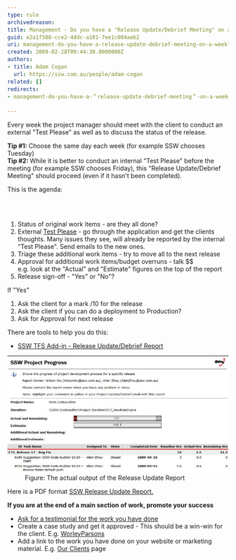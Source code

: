 ```yaml
---
type: rule
archivedreason: 
title: Management - Do you have a "Release Update/Debrief Meeting" on a weekly basis?
guid: e2a1f588-cce2-4ddc-a101-7ee1c004aeb2
uri: management-do-you-have-a-release-update-debrief-meeting-on-a-weekly-basis
created: 2009-02-28T09:44:38.0000000Z
authors:
- title: Adam Cogan
  url: https://ssw.com.au/people/adam-cogan
related: []
redirects:
- management-do-you-have-a-＂release-update-debrief-meeting＂-on-a-weekly-basis

---
```




  <p>Every week the project manager should meet with the client to conduct an external "Test Please" as well as to discuss the status of the release. <br></p>
<p><b>Tip #1: </b>Choose the same day each week (for example SSW chooses Tuesday)<br>
<b>Tip #2: </b>While it is better to conduct an internal "Test Please" before the meeting (for example SSW chooses Friday), this "Release Update/Debrief Meeting" should proceed (even if it hasn't been completed).</p>
<p>This is the agenda:​​</p>
<br><excerpt class='endintro'></excerpt><br>

  <ol>
    <li>Status of original work items - are they all done?</li>
    <li>External <a href="/Pages/InternalTestPlease.aspx">Test Please</a> - go through the application and get the clients thoughts. Many issues they see, will already be reported by the internal "Test Please". Send emails to the new ones.</li>
    <li>Triage these additional work items - try to move all to the next release</li>
    <li>Approval for additional work items/budget overruns - talk $$ <br>e.g. look at the "Actual" and "Estimate" figures on the top of the report</li>
    <li>Release sign-off - "Yes" or "No"?</li>
</ol>
<p>If "Yes"</p>
<ol>
    <li>Ask the client for a mark /10 for the release</li>
    <li>Ask the client if you can do a deployment to Production?</li>
    <li>Ask for Approval for next release  </li>
</ol>
<p>There are tools to help you do this:</p>
<ul>
    <li><a href="http://www.ssw.com.au/ssw/AgileTemplate/UserGuide.aspx#ReleaseUpdate">SSW TFS Add-in - Release Update/Debrief Report</a> </li>
</ul>
<dl class="image"> <dt><img src="ProgressReport_small.jpg" border="0" alt="" style="border-width:0px;border-style:solid;" /> </dt> <dd>Figure: The actual output of the Release Update Report </dd> </dl>
<p>Here is a PDF format <a href="http://www.ssw.com.au/ssw/AgileTemplate/Sample/Reports.zip">SSW Release Update Report.</a></p>
<p><strong>If you are at the end of a main section of work, promote your success </strong></p>
<ul>
    <li><a name="Ask for a testimonial for the work you have done" id="Ask for a testimonial for the work you have done" href=/rules-to-better-software-consultants-dealing-with-clients>Ask for a testimonial for the work you have done</a> </li>
    <li>Create a case study and get it approved - This should be a win-win for the client. E.g. <a href="https://www.ssw.com.au/ssw/Consulting/Case-Study/WorleyParsons.aspx">WorleyParsons</a> </li>
    <li>Add a link to the work you have done on your website or marketing material. E.g. <a href="http://www.ssw.com.au/ssw/Company/Clients" target="_blank">Our Clients</a> page</li>
</ul>
​


